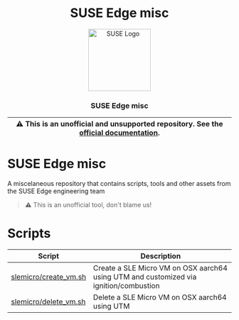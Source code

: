 <div align="center">

# SUSE Edge misc

<p align="center">
  <img alt="SUSE Logo" src="https://www.suse.com/assets/img/suse-black-logo-green.svg" height="140" />
  <h3 align="center">SUSE Edge misc</h3>
</p>

| :warning: **This is an unofficial and unsupported repository. See the [official documentation](https://www.suse.com/solutions/edge-computing/).** |
| --- |

</div>

# SUSE Edge misc

A miscelaneous repository that contains scripts, tools and other assets from the SUSE Edge engineering team

> :warning: This is an unofficial tool, don't blame us!

# Scripts
| Script | Description |
| - | - |
| [slemicro/create_vm.sh](slemicro/create_vm.sh) |  Create a SLE Micro VM on OSX aarch64 using UTM and customized via ignition/combustion |
| [slemicro/delete_vm.sh](slemicro/delete_vm.sh) |  Delete a SLE Micro VM on OSX aarch64 using UTM |
